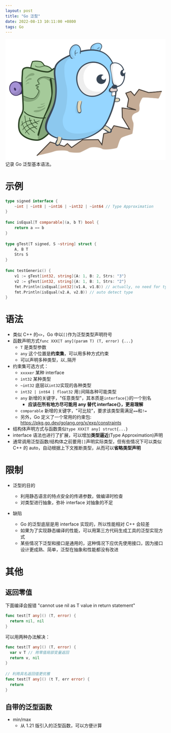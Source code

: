```yaml
---
layout: post
title: "Go 泛型"
date: 2022-08-13 10:11:00 +0800
tags: Go
---
```


![Generic](/assets/images/2022-08-13-Go_generics_1.png)
记录 Go 泛型基本语法。

# 示例

```Go
type signed interface {
	~int | ~int8 | ~int16 | ~int32 | ~int64	// Type Approximation
}

func isEqual[T comparable](a, b T) bool {
	return a == b
}

type gTest[T signed, S ~string] struct {
	A, B T
	Strs S
}

func testGeneric() {
	v1 := gTest[int32, string]{A: 1, B: 2, Strs: "3"}
	v2 := gTest[int32, string]{A: 1, B: 1, Strs: "2"}
	fmt.Println(isEqual[int32](v1.A, v1.B)) // actually, no need for type declaration
	fmt.Println(isEqual(v2.A, v2.B)) // auto detect type
}
```

# 语法

- 类似 C++ 的`<>`，Go 中以`[]`作为泛型类型声明符号
- 函数声明方式`func XXX[T any](param T) (T, error) {...}`
  - `T` 是类型参数
  - `any` 这个位置是**约束集**，可以用多种方式约束
  - 可以声明多种类型，以`,`隔开
- 约束集可选方式：
  - `xxxxer` 某种 interface
  - `int32` 某种类型
  - `~int32` 底层以`int32`实现的各种类型
  - `int32 | int64 | float32` 用`|`间隔各种可能类型
  - `any` 新增的关键字，"任意类型"，其本质是`interface{}`的一个别名
    - **应该在所有地方尽可能用 any 替代 interface{}，更易理解**
  - `comparable` 新增的关键字，"可比较"，要求该类型需满足`==`和`!=`
  - 另外，Go 定义了一个常用的约束包: https://pkg.go.dev/golang.org/x/exp/constraints
- 结构体声明方式与函数类似`type XXX[T any] struct{...}`
- interface 语法也进行了扩展，可以增加**类型逼近**(Type Approximation)声明
- 通常调用泛型函数/结构体之前要用`[]`声明实际类型，但有些情况下可以类似 C++ 的 auto，自动根据上下文推断类型，从而可以**省略类型声明**

# 限制

- 泛型的目的

  - 利用静态语言的特点安全的传递参数，做编译时检查
  - 对类型进行抽象，弥补 interface 对抽象的不足

- 缺陷
  - Go 的泛型底层是用 interface 实现的，所以性能相对 C++ 会较差
  - 如果为了实现静态编译的性能，可以用第三方代码生成工具的泛型实现方式
  - 某些情况下泛型和接口是通用的，这种情况下应优先使用接口，因为接口设计更成熟、简单，泛型在抽象和性能都没有改进

# 其他

## 返回零值

下面编译会报错 "cannot use nil as T value in return statement"

```Go
func test[T any]() (T, error) {
  return nil, nil
}
```

可以用两种办法解决：

```Go
func test[T any]() (T, error) {
  var v T // 用零值局部变量返回
  return v, nil
}

// 利用具名返回值更优雅
func test[T any]() (t T, err error) {
  return
}
```

## 自带的泛型函数

- min/max
  - 从 1.21 版引入的泛型函数，可以方便计算
